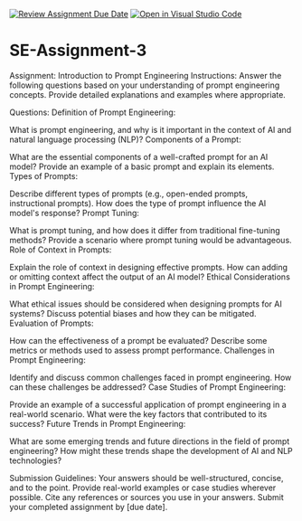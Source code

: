 [![Review Assignment Due Date](https://classroom.github.com/assets/deadline-readme-button-22041afd0340ce965d47ae6ef1cefeee28c7c493a6346c4f15d667ab976d596c.svg)](https://classroom.github.com/a/UpfcA4qp)
[![Open in Visual Studio Code](https://classroom.github.com/assets/open-in-vscode-2e0aaae1b6195c2367325f4f02e2d04e9abb55f0b24a779b69b11b9e10269abc.svg)](https://classroom.github.com/online_ide?assignment_repo_id=15319027&assignment_repo_type=AssignmentRepo)
# SE-Assignment-3
Assignment: Introduction to Prompt Engineering
Instructions:
Answer the following questions based on your understanding of prompt engineering concepts. Provide detailed explanations and examples where appropriate.

Questions:
Definition of Prompt Engineering:

What is prompt engineering, and why is it important in the context of AI and natural language processing (NLP)?
Components of a Prompt:

What are the essential components of a well-crafted prompt for an AI model? Provide an example of a basic prompt and explain its elements.
Types of Prompts:

Describe different types of prompts (e.g., open-ended prompts, instructional prompts). How does the type of prompt influence the AI model's response?
Prompt Tuning:

What is prompt tuning, and how does it differ from traditional fine-tuning methods? Provide a scenario where prompt tuning would be advantageous.
Role of Context in Prompts:

Explain the role of context in designing effective prompts. How can adding or omitting context affect the output of an AI model?
Ethical Considerations in Prompt Engineering:

What ethical issues should be considered when designing prompts for AI systems? Discuss potential biases and how they can be mitigated.
Evaluation of Prompts:

How can the effectiveness of a prompt be evaluated? Describe some metrics or methods used to assess prompt performance.
Challenges in Prompt Engineering:

Identify and discuss common challenges faced in prompt engineering. How can these challenges be addressed?
Case Studies of Prompt Engineering:

Provide an example of a successful application of prompt engineering in a real-world scenario. What were the key factors that contributed to its success?
Future Trends in Prompt Engineering:

What are some emerging trends and future directions in the field of prompt engineering? How might these trends shape the development of AI and NLP technologies?


Submission Guidelines:
Your answers should be well-structured, concise, and to the point.
Provide real-world examples or case studies wherever possible.
Cite any references or sources you use in your answers.
Submit your completed assignment by [due date].
